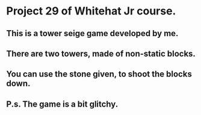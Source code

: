 # Project 29 of Whitehat Jr course. 
## This is a tower seige game developed by me.
## There are two towers, made of non-static blocks.
## You can use the stone given, to shoot the blocks down.



## P.s. The game is a bit glitchy.
